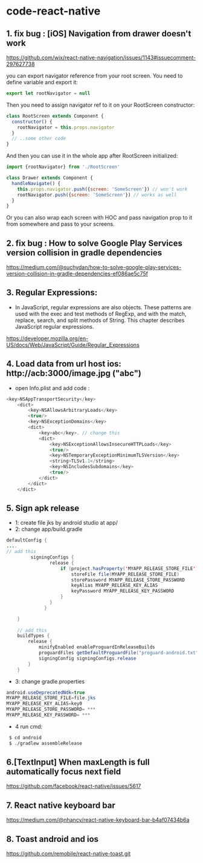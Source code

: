 # code-react-native

## 1. fix bug : [iOS] Navigation from drawer doesn't work

https://github.com/wix/react-native-navigation/issues/1143#issuecomment-297627738

you can export navigator reference from your root screen. You need to define variable and export it:

```javascript
export let rootNavigator = null
```

Then you need to assign navigator ref to it on your RootScreen constructor:

```javascript
class RootScreen extends Component {
  constructor() {
    rootNavigator = this.props.navigator
  }
  // ..some other code
}
```

And then you can use it in the whole app after RootScreen initialized:
```javascript
import {rootNavigator} from './RootScreen'

class Drawer extends Component {
  handleNavigate() {
    this.props.navigator.push({screen: 'SomeScreen'}) // won't work
    rootNavigator.push({screen: 'SomeScreen'}) // works as well
  }
}
```

Or you can also wrap each screen with HOC and pass navigation prop to it from somewhere and pass to your screens.

## 2. fix bug : How to solve Google Play Services version collision in gradle dependencies

https://medium.com/@suchydan/how-to-solve-google-play-services-version-collision-in-gradle-dependencies-ef086ae5c75f


## 3. Regular Expressions: 

- In JavaScript, regular expressions are also objects. These patterns are used with the exec and test methods of RegExp, and with the match, replace, search, and split methods of String. This chapter describes JavaScript regular expressions.

https://developer.mozilla.org/en-US/docs/Web/JavaScript/Guide/Regular_Expressions

## 4. Load data from url host ios: http://acb:3000/image.jpg ("abc")
- open Info.plist and add code : 
```swift
<key>NSAppTransportSecurity</key>
    <dict>
        <key>NSAllowsArbitraryLoads</key>
        <true/>
        <key>NSExceptionDomains</key>
        <dict>
            <key>abc</key>. // change this
            <dict>
                <key>NSExceptionAllowsInsecureHTTPLoads</key>
                <true/>
                <key>NSTemporaryExceptionMinimumTLSVersion</key>
                <string>TLSv1.1</string>
                <key>NSIncludesSubdomains</key>
                <true/>
            </dict>
        </dict>
    </dict>
```

## 5. Sign apk release
- 1: create file jks by android studio at app/
- 2: change app/build.gradle

```java
defaultConfig {
....
// add this
         signingConfigs {
                release {
                    if (project.hasProperty('MYAPP_RELEASE_STORE_FILE')) {
                        storeFile file(MYAPP_RELEASE_STORE_FILE)
                        storePassword MYAPP_RELEASE_STORE_PASSWORD
                        keyAlias MYAPP_RELEASE_KEY_ALIAS
                        keyPassword MYAPP_RELEASE_KEY_PASSWORD
                    }
                }
              }

    }
    
    // add this
    buildTypes {
        release {
            minifyEnabled enableProguardInReleaseBuilds
            proguardFiles getDefaultProguardFile("proguard-android.txt"), "proguard-rules.pro"
            signingConfig signingConfigs.release
        }
    }
```
- 3: change gradle.properties
```java
android.useDeprecatedNdk=true
MYAPP_RELEASE_STORE_FILE=file.jks
MYAPP_RELEASE_KEY_ALIAS=key0
MYAPP_RELEASE_STORE_PASSWORD= ***
MYAPP_RELEASE_KEY_PASSWORD= ***
```

- 4 run cmd:
```sh
 $ cd android
 $ ./gradlew assembleRelease
```

## 6.[TextInput] When maxLength is full automatically focus next field 
https://github.com/facebook/react-native/issues/5617

## 7. React native keyboard bar
https://medium.com/@nhancv/react-native-keyboard-bar-b4af07434b6a

## 8. Toast android and ios
https://github.com/remobile/react-native-toast.git


